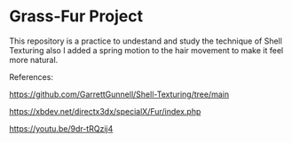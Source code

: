 # Grass-Fur Project

This repository is a practice to undestand and study the technique of Shell Texturing also I added a spring motion to the hair movement to make it feel more natural.

References:

https://github.com/GarrettGunnell/Shell-Texturing/tree/main

https://xbdev.net/directx3dx/specialX/Fur/index.php

https://youtu.be/9dr-tRQzij4
